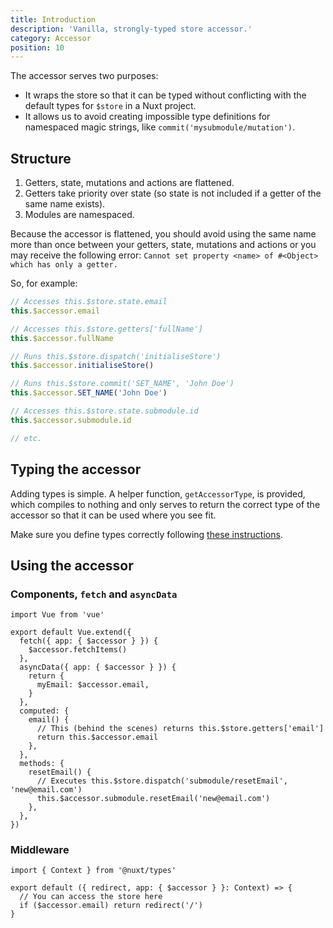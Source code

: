 ```yaml
---
title: Introduction
description: 'Vanilla, strongly-typed store accessor.'
category: Accessor
position: 10
---
```


The accessor serves two purposes:

- It wraps the store so that it can be typed without conflicting with the default types for `$store` in a Nuxt project.
- It allows us to avoid creating impossible type definitions for namespaced magic strings, like `commit('mysubmodule/mutation')`.

## Structure

1. Getters, state, mutations and actions are flattened.
2. Getters take priority over state (so state is not included if a getter of the same name exists).
3. Modules are namespaced.

<alert type="warning">

Because the accessor is flattened, you should avoid using the same name more than once between your getters, state, mutations and actions or you may receive the following error: `Cannot set property <name> of #<Object> which has only a getter.`

</alert>

So, for example:

```ts
// Accesses this.$store.state.email
this.$accessor.email

// Accesses this.$store.getters['fullName']
this.$accessor.fullName

// Runs this.$store.dispatch('initialiseStore')
this.$accessor.initialiseStore()

// Runs this.$store.commit('SET_NAME', 'John Doe')
this.$accessor.SET_NAME('John Doe')

// Accesses this.$store.state.submodule.id
this.$accessor.submodule.id

// etc.
```

## Typing the accessor

Adding types is simple. A helper function, `getAccessorType`, is provided, which compiles to nothing and only serves to return the correct type of the accessor so that it can be used where you see fit.

Make sure you define types correctly following [these instructions](/getting-started-nuxt#add-type-definitions).

## Using the accessor

### Components, `fetch` and `asyncData`

```ts{}[components/sampleComponent.vue]
import Vue from 'vue'

export default Vue.extend({
  fetch({ app: { $accessor } }) {
    $accessor.fetchItems()
  },
  asyncData({ app: { $accessor } }) {
    return {
      myEmail: $accessor.email,
    }
  },
  computed: {
    email() {
      // This (behind the scenes) returns this.$store.getters['email']
      return this.$accessor.email
    },
  },
  methods: {
    resetEmail() {
      // Executes this.$store.dispatch('submodule/resetEmail', 'new@email.com')
      this.$accessor.submodule.resetEmail('new@email.com')
    },
  },
})
```

### Middleware

```ts{}[middleware/test.ts]
import { Context } from '@nuxt/types'

export default ({ redirect, app: { $accessor } }: Context) => {
  // You can access the store here
  if ($accessor.email) return redirect('/')
}
```
